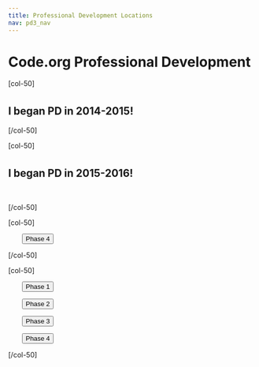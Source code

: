 ```yaml
---
title: Professional Development Locations
nav: pd3_nav
---
```


# Code.org Professional Development #

[col-50]

<h2 style="margin-top:35px">I began PD in 2014-2015!</h2>


[/col-50]

[col-50]

<h2 style="margin-top:35px">I began PD in 2015-2016!</h2>

<br/>

[/col-50]


<div style="clear:both"/>

[col-50]

&nbsp;&nbsp;&nbsp;&nbsp;&nbsp;&nbsp;
[<button>Phase 4</button>](/educate/pd/1)

[/col-50]

[col-50]

&nbsp;&nbsp;&nbsp;&nbsp;&nbsp;&nbsp;
[<button>Phase 1</button>](/educate/pd/phase1)

&nbsp;&nbsp;&nbsp;&nbsp;&nbsp;&nbsp;
[<button>Phase 2</button>](/educate/pd/phase2)

&nbsp;&nbsp;&nbsp;&nbsp;&nbsp;&nbsp;
[<button>Phase 3</button>](/educate/pd/phase3)

&nbsp;&nbsp;&nbsp;&nbsp;&nbsp;&nbsp;
[<button>Phase 4</button>](/educate/pd/phase4)

[/col-50]